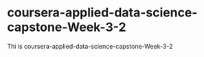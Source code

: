 # coursera-applied-data-science-capstone-Week-3-2
Thi is coursera-applied-data-science-capstone-Week-3-2
